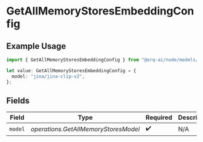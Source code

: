 # GetAllMemoryStoresEmbeddingConfig

## Example Usage

```typescript
import { GetAllMemoryStoresEmbeddingConfig } from "@orq-ai/node/models/operations";

let value: GetAllMemoryStoresEmbeddingConfig = {
  model: "jina/jina-clip-v2",
};
```

## Fields

| Field                                | Type                                 | Required                             | Description                          |
| ------------------------------------ | ------------------------------------ | ------------------------------------ | ------------------------------------ |
| `model`                              | *operations.GetAllMemoryStoresModel* | :heavy_check_mark:                   | N/A                                  |